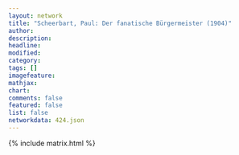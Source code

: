 ```yaml
---
layout: network
title: "Scheerbart, Paul: Der fanatische Bürgermeister (1904)"
author:
description:
headline:
modified:
category:
tags: []
imagefeature: 
mathjax: 
chart: 
comments: false
featured: false
list: false
networkdata: 424.json
---
```

{% include matrix.html %}
